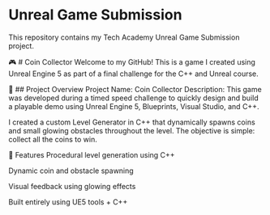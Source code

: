 # Unreal Game Submission
This repository contains my Tech Academy Unreal Game Submission project.

🎮 # Coin Collector
Welcome to my GitHub! This is a game I created using Unreal Engine 5 as part of a final challenge for the C++ and Unreal course.

📝 ## Project Overview
Project Name: Coin Collector
Description:
This game was developed during a timed speed challenge to quickly design and build a playable demo using Unreal Engine 5, Blueprints, Visual Studio, and C++.

I created a custom Level Generator in C++ that dynamically spawns coins and small glowing obstacles throughout the level.
The objective is simple: collect all the coins to win.

🔧 Features
Procedural level generation using C++

Dynamic coin and obstacle spawning

Visual feedback using glowing effects

Built entirely using UE5 tools + C++
